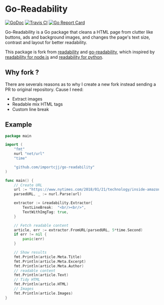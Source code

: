 # Go-Readability

[![GoDoc](https://godoc.org/github.com/importcjj/go-readability?status.png)](https://godoc.org/github.com/importcjj/go-readability)
[![Travis CI](https://travis-ci.org/importcjj/go-readability.svg?branch=master)](https://travis-ci.org/importcjj/go-readability)
[![Go Report Card](https://goreportcard.com/badge/github.com/importcjj/go-readability)](https://goreportcard.com/report/github.com/importcjj/go-readability)

Go-Readability is a Go package that cleans a HTML page from clutter like buttons, ads and background images, and changes the page's text size, contrast and layout for better readability.

This package is fork from [readability](https://github.com/ying32/readability) and [go-readability](https://github.com/go-shiori/go-readability), which inspired by [readability for node.js](https://github.com/luin/readability) and [readability for python](https://github.com/kingwkb/readability).

## Why fork ?

There are severals reasons as to why I create a new fork instead sending a PR to original repository. Cause I need: 

- Extract images
- Readable mix HTML tags
- Custom line break

## Example

```Go  
package main

import (
	"fmt"
	nurl "net/url"
	"time"

	"github.com/importcjj/go-readability"
)

func main() {
	// Create URL
	url := "https://www.nytimes.com/2018/01/21/technology/inside-amazon-go-a-store-of-the-future.html"
	parsedURL, _ := nurl.Parse(url)

	extractor := &readability.Extractor{
		TextLineBreak:  "<br/><br/>",
		TextWithImgTag: true,
	}

	// Fetch readable content
	article, err := extractor.FromURL(parsedURL, 5*time.Second)
	if err != nil {
		panic(err)
	}

	// Show results
	fmt.Println(article.Meta.Title)
	fmt.Println(article.Meta.Excerpt)
	fmt.Println(article.Meta.Author)
	// readable content
	fmt.Println(article.Text)
	// Tidy HTML
	fmt.Println(article.HTML)
	// Images
	fmt.Println(article.Images)
}
```
